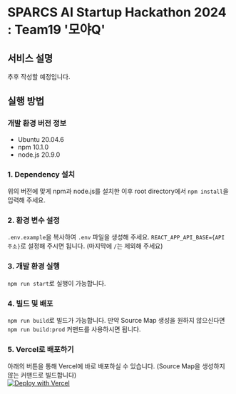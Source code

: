 # SPARCS AI Startup Hackathon 2024 : Team19 '모야Q'

## 서비스 설명

추후 작성할 예정입니다.

## 실행 방법

### 개발 환경 버전 정보

- Ubuntu 20.04.6
- npm 10.1.0
- node.js 20.9.0

### 1. Dependency 설치

위의 버전에 맞게 npm과 node.js를 설치한 이후 root directory에서 `npm install`을 입력해 주세요.

### 2. 환경 변수 설정

`.env.example`을 복사하여 `.env` 파일을 생성해 주세요. `REACT_APP_API_BASE={API 주소}`로 설정해 주시면 됩니다. (마지막에 `/`는 제외해 주세요)

### 3. 개발 환경 실행

`npm run start`로 실행이 가능합니다.

### 4. 빌드 및 배포

`npm run build`로 빌드가 가능합니다. 만약 Source Map 생성을 원하지 않으신다면 `npm run build:prod` 커맨드를 사용하시면 됩니다.

### 5. Vercel로 배포하기

아래의 버튼을 통해 Vercel에 바로 배포하실 수 있습니다. (Source Map을 생성하지 않는 커맨드로 빌드합니다)<br />
[![Deploy with Vercel](https://vercel.com/button)](https://vercel.com/new/clone?repository-url=https%3A%2F%2Fgithub.com%2Fjinhyeonkwon%2FTeam19-FE&env=REACT_APP_API_BASE&project-name=sash24-team19-fe&repository-name=sash24-team19-fe&demo-title=Demo%20site&demo-url=https%3A%2F%2Fteam19-fe.vercel.app%2F)
